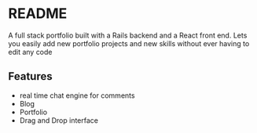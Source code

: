 # README

A full stack portfolio built with a Rails backend and a React front end. Lets you easily add new portfolio projects and new skills without ever having to edit any code

## Features

- real time chat engine for comments
- Blog
- Portfolio
-   Drag and Drop interface




